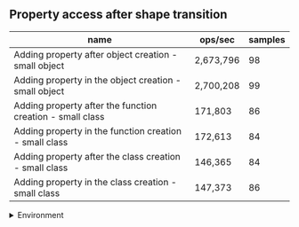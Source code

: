 ## Property access after shape transition

|name|ops/sec|samples|
|-|-|-|
|Adding property after object creation - small object|2,673,796|98|
|Adding property in the object creation - small object|2,700,208|99|
|Adding property after the function creation - small class|171,803|86|
|Adding property in the function creation - small class|172,613|84|
|Adding property after the class creation - small class|146,365|84|
|Adding property in the class creation - small class|147,373|86|


<details>
<summary>Environment</summary>

* __Machine:__ linux x64 | 2 vCPUs | 6.8GB Mem
* __Run:__ Tue Oct 24 2023 17:14:35 GMT+0000 (Coordinated Universal Time)
</details>

<!--
{"environment":{"platform":"linux","arch":"x64","cpus":2,"totalMemory":6.7597503662109375},"benchmarks":[{"name":"Adding property after object creation - small object","opsSec":2673796.2264717594,"samples":4},{"name":"Adding property in the object creation - small object","opsSec":2700208.237373141,"samples":5},{"name":"Adding property after the function creation - small class","opsSec":171802.7189695752,"samples":3},{"name":"Adding property in the function creation - small class","opsSec":172613.4196577682,"samples":3},{"name":"Adding property after the class creation - small class","opsSec":146364.76017923807,"samples":4},{"name":"Adding property in the class creation - small class","opsSec":147372.7611018779,"samples":4}]}-->
